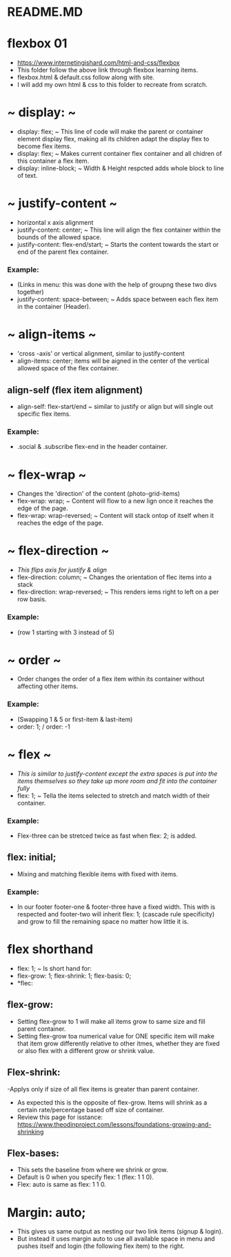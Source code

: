 # README.MD

# flexbox 01
 - https://www.internetingishard.com/html-and-css/flexbox
 - This folder follow the above link through flexbox learning items.
 - flexbox.html & default.css follow along with site.
 - I will add my own html & css to this folder to recreate from scratch.
 

# ~ display: ~

- display: flex; ~ This line of code will make the parent or 
container element display flex, making all its children
adapt the display flex to become flex items.
- display: flex; ~ Makes current container flex container and all chidren of this container a flex item.
- display: inline-block; ~ Width & Height respcted adds whole block to line of text.

# ~ justify-content ~
- horizontal x axis alignment 
- justify-content: center; ~ This line will align the flex container within the bounds of the allowed space.
- justify-content: flex-end/start; ~ Starts the content towards the start or end of the parent flex container.
### Example:
- (Links in menu: this was done with the help of groupng these two divs together)
- justify-content: space-between; ~ Adds space between each flex item in the container (Header).

# ~ align-items ~
- 'cross -axis' or vertical alignment, similar to justify-content
- align-items: center; items will be aigned in the center of the vertical allowed space of the flex container.
## align-self (flex item alignment)
- align-self: flex-start/end ~ similar to justify or align but will single out specific flex items.
### Example:
- .social & .subscribe flex-end in the header container.

# ~ flex-wrap ~
- Changes the 'direction' of the content (photo-grid-items)
- flex-wrap: wrap; ~ Content will flow to a new lign once it reaches the edge of the page.
- flex-wrap: wrap-reversed; ~ Content will stack ontop of itself when it reaches the edge of the page.

# ~ flex-direction ~
- *This flips axis for justify & align*
- flex-direction: column; ~ Changes the orientation of flec items into a stack 
- flex-direction: wrap-reversed; ~ This renders iems right to left on a per row basis.
### Example:
- (row 1 starting with 3 instead of 5)

# ~ order ~
- Order changes the order of a flex item within its container without affecting other items.
### Example:
- (Swapping 1 & 5 or first-item & last-item)
- order: 1; / order: -1

# ~ flex ~
- *This is similar to justify-content except the extra spaces is put into the items themselves so they take up more room and fit into the container fully*
- flex: 1; ~ Tella the items selected to stretch and match width of their container. 
### Example:
- Flex-three can be stretced twice as fast when flex: 2; is added.
## flex: initial;
- Mixing and matching flexible items with fixed with items.
### Example:
- In our footer footer-one & footer-three have a fixed width. This with is respected and footer-two will inherit flex: 1; (cascade rule specificity) and grow to fill the remaining space no matter how little it is.
# flex shorthand
- flex: 1; ~ Is short hand for:
- flex-grow: 1; flex-shrink: 1; flex-basis: 0;
- *flec: <max> <min> <ideal size>
## flex-grow:
- Setting flex-grow to 1 will make all items grow to same size and fill parent container.
- Setting flex-grow toa numerical value for ONE specific item will make that item grow differently relative to other itmes, whether they are fixed or also flex with a different grow or shrink value.
## Flex-shrink:
-Applys only if size of all flex items is greater than parent container.
- As expected this is the opposite of flex-grow. Items will shrink as a certain rate/percentage based off size of container.
- Review this page for isstance: https://www.theodinproject.com/lessons/foundations-growing-and-shrinking
## Flex-bases:
- This sets the baseline from where we shrink or grow.
- Default is 0 when you specify flex: 1 (flex: 1 1 0).
- Flex: auto is same as flex: 1 1 0.

# Margin: auto;
- This gives us same output as nesting our two link items (signup & login).
- But instead it uses margin auto to use all available space in menu and pushes itself and login (the following flex item) to the right.
